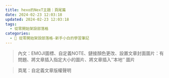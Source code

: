 ```yaml
---
title: hexo的NexT主題：頁尾篇
date: 2024-02-23 12:03:18
updated: 2024-02-23 12:03:18
tags:
  - 從零開始架設部落格
categories: 
  - 🌴 從零開始架設部落格-新手小白的學習筆記
---
```

>內文：EMOJI圖標、自定義NOTE、鏈接顏色更改、設置文章封面圖片：有問題、將文章插入指定大小的圖片、將文章插入’’本地’’ 圖片

>頁尾：自定義文章版權聲明
<!-- more -->